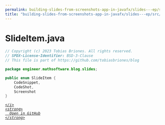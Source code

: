 ```yaml
---
permalink: building-slides-from-screenshots-app-in-javafx/slides---ep/src/main/java/engineer/mathsoftware/blog/slides/SlideItem.java.html
title: "building-slides-from-screenshots-app-in-javafx/slides---ep/src/main/java/engineer/mathsoftware/blog/slides/SlideItem.java"
---
```


# SlideItem.java
```java
// Copyright (c) 2023 Tobias Briones. All rights reserved.
// SPDX-License-Identifier: BSD-3-Clause
// This file is part of https://github.com/tobiasbriones/blog

package engineer.mathsoftware.blog.slides;

public enum SlideItem {
    CodeSnippet,
    CodeShot,
    Screenshot
}

```
<div class="social open-gh-btn my-4">
  <a class="btn btn-github" href="https://github.com/tobiasbriones/test-blog-deploy/tree/main/swe/dev/java/javafx/drawing/productivity/building-slides-from-screenshots-app-in-javafx/slides---ep/src/main/java/engineer/mathsoftware/blog/slides/SlideItem.java" target="_blank">
    <i class="fab fa-github">
      
    </i>
    <strong>
      Open in GitHub
    </strong>
  </a>
</div>